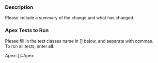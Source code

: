 ### Description

Please include a summary of the change and what has changed.

### Apex Tests to Run

Please fill in the test classes name in [] below, and separate with commas. To run all tests, enter **all**.

Apex::[]::Apex